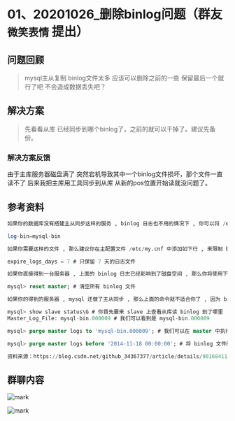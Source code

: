 # 01、20201026_删除binlog问题（群友 `微笑表情` 提出）

## 问题回顾

> mysql主从复制  binlog文件太多   应该可以删除之前的一些  保留最后一个就行了吧  不会造成数据丢失吧？

## 解决方案

> 先看看从库 已经同步到哪个binlog了，之前的就可以干掉了。建议先备份。

### 解决方案反馈

由于主库服务器磁盘满了  突然宕机导致其中一个binlog文件损坏，那个文件一直读不了  后来我把主库用工具同步到从库   从新的pos位置开始读就没问题了。

## 参考资料

```sql
如果你的数据库没有搭建主从同步这样的服务 , binlog 日志也不用的情况下 , 你可以将 /etc/my.cnf 文件下面行删除或注释掉

log-bin=mysql-bin

如果你需要这样的文件 , 那么建议你在主配置文件 /etc/my.cnf 中添加如下行 , 来限制 binlog 日志文件存在时间 , 过期自动删除

expire_logs_days = 7 # 只保留 7 天的日志文件

如果你直接得到一台服务器 , 上面的 binlog 日志已经影响到了磁盘空间 , 那么你将使用下面命令清除

mysql> reset master; # 清空所有 binlog 文件

如果你的得到的服务器 , mysql 还做了主从同步 , 那么上面的命令就不适合你了 , 因为 binlog 文件删除过多的话 , 会导致数据不同步

mysql> show slave status\G # 你首先要来 slave 上查看从库读 binlog 到了哪里 
Master_Log_File: mysql-bin.000009 # 我们可以看到是 mysql-bin.000009

mysql> purge master logs to 'mysql-bin.000009'; # 我们可以在 master 中执行这条指令 , 将 binlog 文件删除至 mysql-bin.000009 前

mysql> purge master logs before '2014-11-18 00:00:00'; # 将 binlog 文件删除至此日期前

资料来源：https://blog.csdn.net/github_34367377/article/details/90168411
```

## 群聊内容

![mark](http://cdn.jayh.club/blog/20201028/JyuCkHISqkFl.png?imageslim)

![mark](http://cdn.jayh.club/blog/20201028/TYnltfKLTKVX.png?imageslim)



